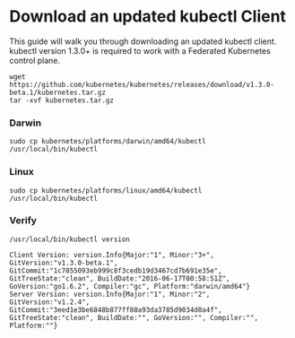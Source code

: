 # Download an updated kubectl Client

This guide will walk you through downloading an updated kubectl client. kubectl version 1.3.0+ is required to work with a Federated Kubernetes control plane.

```
wget https://github.com/kubernetes/kubernetes/releases/download/v1.3.0-beta.1/kubernetes.tar.gz
tar -xvf kubernetes.tar.gz
```

### Darwin

```
sudo cp kubernetes/platforms/darwin/amd64/kubectl /usr/local/bin/kubectl
```

### Linux

```
sudo cp kubernetes/platforms/linux/amd64/kubectl /usr/local/bin/kubectl
```

### Verify

```
/usr/local/bin/kubectl version
```
```
Client Version: version.Info{Major:"1", Minor:"3+", GitVersion:"v1.3.0-beta.1", GitCommit:"1c7855093eb999c8f3cedb19d3467cd7b691e35e", GitTreeState:"clean", BuildDate:"2016-06-17T00:58:51Z", GoVersion:"go1.6.2", Compiler:"gc", Platform:"darwin/amd64"}
Server Version: version.Info{Major:"1", Minor:"2", GitVersion:"v1.2.4", GitCommit:"3eed1e3be6848b877ff80a93da3785d9034d0a4f", GitTreeState:"clean", BuildDate:"", GoVersion:"", Compiler:"", Platform:""}
```
